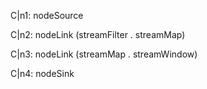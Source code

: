 C|n1: nodeSource

C|n2: nodeLink (streamFilter . streamMap)

C|n3: nodeLink (streamMap . streamWindow)

C|n4: nodeSink
